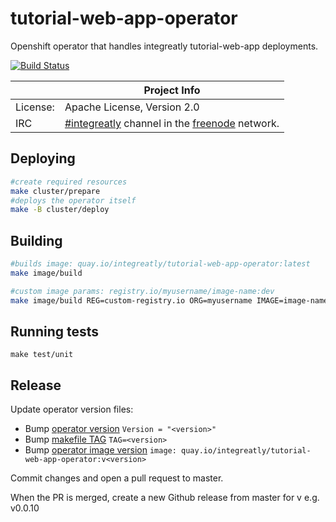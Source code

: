 # tutorial-web-app-operator

Openshift operator that handles integreatly tutorial-web-app deployments.

[![Build Status](https://travis-ci.org/integr8ly/tutorial-web-app-operator.svg?branch=master)](https://travis-ci.org/integr8ly/tutorial-web-app-operator)


|                 | Project Info  |
| --------------- | ------------- |
| License:        | Apache License, Version 2.0                      |
| IRC             | [#integreatly](https://webchat.freenode.net/?channels=integreatly) channel in the [freenode](http://freenode.net/) network. |


## Deploying

```sh
#create required resources
make cluster/prepare
#deploys the operator itself
make -B cluster/deploy
```

## Building

```sh
#builds image: quay.io/integreatly/tutorial-web-app-operator:latest
make image/build

#custom image params: registry.io/myusername/image-name:dev
make image/build REG=custom-registry.io ORG=myusername IMAGE=image-name TAG=dev
```

## Running tests

```
make test/unit
```

## Release

Update operator version files:

* Bump [operator version](version/version.go) 
```Version = "<version>"```
* Bump [makefile TAG](Makefile)
```TAG=<version>```
* Bump [operator image version](deploy/operator.yaml)
```image: quay.io/integreatly/tutorial-web-app-operator:v<version>```

Commit changes and open a pull request to master.

When the PR is merged, create a new Github release from master for v<version> e.g. v0.0.10
